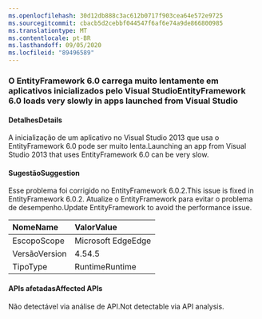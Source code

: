 ```yaml
---
ms.openlocfilehash: 30d12db888c3ac612b0717f903cea64e572e9725
ms.sourcegitcommit: cbacb5d2cebbf044547f6af6e74a9de866800985
ms.translationtype: MT
ms.contentlocale: pt-BR
ms.lasthandoff: 09/05/2020
ms.locfileid: "89496589"
---
```

### <a name="entityframework-60-loads-very-slowly-in-apps-launched-from-visual-studio"></a><span data-ttu-id="44bfb-101">O EntityFramework 6.0 carrega muito lentamente em aplicativos inicializados pelo Visual Studio</span><span class="sxs-lookup"><span data-stu-id="44bfb-101">EntityFramework 6.0 loads very slowly in apps launched from Visual Studio</span></span>

#### <a name="details"></a><span data-ttu-id="44bfb-102">Detalhes</span><span class="sxs-lookup"><span data-stu-id="44bfb-102">Details</span></span>

<span data-ttu-id="44bfb-103">A inicialização de um aplicativo no Visual Studio 2013 que usa o EntityFramework 6.0 pode ser muito lenta.</span><span class="sxs-lookup"><span data-stu-id="44bfb-103">Launching an app from Visual Studio 2013 that uses EntityFramework 6.0 can be very slow.</span></span>

#### <a name="suggestion"></a><span data-ttu-id="44bfb-104">Sugestão</span><span class="sxs-lookup"><span data-stu-id="44bfb-104">Suggestion</span></span>

<span data-ttu-id="44bfb-105">Esse problema foi corrigido no EntityFramework 6.0.2.</span><span class="sxs-lookup"><span data-stu-id="44bfb-105">This issue is fixed in EntityFramework 6.0.2.</span></span> <span data-ttu-id="44bfb-106">Atualize o EntityFramework para evitar o problema de desempenho.</span><span class="sxs-lookup"><span data-stu-id="44bfb-106">Update EntityFramework to avoid the performance issue.</span></span>

| <span data-ttu-id="44bfb-107">Nome</span><span class="sxs-lookup"><span data-stu-id="44bfb-107">Name</span></span>    | <span data-ttu-id="44bfb-108">Valor</span><span class="sxs-lookup"><span data-stu-id="44bfb-108">Value</span></span>       |
|:--------|:------------|
| <span data-ttu-id="44bfb-109">Escopo</span><span class="sxs-lookup"><span data-stu-id="44bfb-109">Scope</span></span>   |<span data-ttu-id="44bfb-110">Microsoft Edge</span><span class="sxs-lookup"><span data-stu-id="44bfb-110">Edge</span></span>|
|<span data-ttu-id="44bfb-111">Versão</span><span class="sxs-lookup"><span data-stu-id="44bfb-111">Version</span></span>|<span data-ttu-id="44bfb-112">4.5</span><span class="sxs-lookup"><span data-stu-id="44bfb-112">4.5</span></span>|
|<span data-ttu-id="44bfb-113">Tipo</span><span class="sxs-lookup"><span data-stu-id="44bfb-113">Type</span></span>|<span data-ttu-id="44bfb-114">Runtime</span><span class="sxs-lookup"><span data-stu-id="44bfb-114">Runtime</span></span>|

#### <a name="affected-apis"></a><span data-ttu-id="44bfb-115">APIs afetadas</span><span class="sxs-lookup"><span data-stu-id="44bfb-115">Affected APIs</span></span>

<span data-ttu-id="44bfb-116">Não detectável via análise de API.</span><span class="sxs-lookup"><span data-stu-id="44bfb-116">Not detectable via API analysis.</span></span>

<!--

#### Affected APIs

Not detectable via API analysis.

-->
